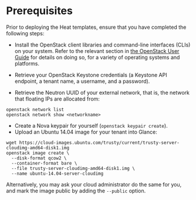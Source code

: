 # Prerequisites

Prior to deploying the Heat templates, ensure that you have completed
the following steps:

- Install the OpenStack client libraries and command-line interfaces
  (CLIs) on your system. Refer to the relevant section in
  [the OpenStack User Guide](http://docs.openstack.org/user-guide/common/cli-install-openstack-command-line-clients.html)
  for details on doing so, for a variety of operating systems and
  platforms.

- Retrieve your OpenStack Keystone credentials (a Keystone API
  endpoint, a tenant name, a username, and a password).

- Retrieve the Neutron UUID of your external network, that is, the
  network that floating IPs are allocated from:

```
openstack network list
openstack network show <networkname>
```

- Create a Nova keypair for yourself (`openstack keypair create`).
- Upload an Ubuntu 14.04 image for your tenant into Glance:

```
wget https://cloud-images.ubuntu.com/trusty/current/trusty-server-cloudimg-amd64-disk1.img
openstack image create \
  --disk-format qcow2 \
  --container-format bare \
  --file trusty-server-cloudimg-amd64-disk1.img \
  --name ubuntu-14.04-server-cloudimg
```

Alternatively, you may ask your cloud administrator do the same for
 you, and mark the image public by adding the `--public` option.
